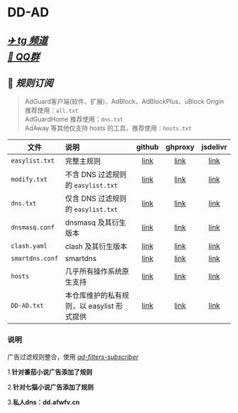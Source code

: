 # DD-AD

## [***✈️ tg 频道***](https://t.me/DDadsss)</br>[***🐧 QQ群***](http://qm.qq.com/cgi-bin/qm/qr?_wv=1027&k=z4tq1QhIHdGOX6PslCFBqDRBqH6WGfXb&authKey=Inrcu9LZL6G6%2F26qpdxo9WEAw0nQuJ%2FpIqGuKsrX1kOgSVSZRQkyLxqfvKoJDlEB&noverify=0&group_code=666178576)

## 🎯 ***规则订阅***

> AdGuard客户端(软件、扩展)、AdBlock、AdBlockPlus、uBlock Origin 推荐使用：`all.txt`</br>
> AdGuardHome 推荐使用：`dns.txt`</br>
> AdAway 等其他仅支持 hosts 的工具，推荐使用：`hosts.txt`

| 文件              | 说明                          |        github        |         ghproxy          |         jsdelivr          |
|-----------------|:----------------------------|:--------------------:|:------------------------:|:-------------------------:|
| `easylist.txt`  | 完整主规则                       | [link][easylist-raw] | [link][easylist-ghproxy] | [link][easylist-jsdelivr] |
| `modify.txt`    | 不含 DNS 过滤规则的 `easylist.txt` |  [link][modify-raw]  |  [link][modify-ghproxy]  |  [link][modify-jsdelivr]  |
| `dns.txt`       | 仅含 DNS 过滤规则的 `easylist.txt` |   [link][dns-raw]    |   [link][dns-ghproxy]    |   [link][dns-jsdelivr]    |
| `dnsmasq.conf`  | dnsmasq 及其衍生版本              | [link][dnsmasq-raw]  | [link][dnsmasq-ghproxy]  | [link][dnsmasq-jsdelivr]  |
| `clash.yaml`    | clash 及其衍生版本                |  [link][clash-raw]   |  [link][clash-ghproxy]   |  [link][clash-jsdelivr]   |
| `smartdns.conf` | smartdns                    | [link][smartdns-raw] | [link][smartdns-ghproxy] | [link][smartdns-jsdelivr] |
| `hosts`         | 几乎所有操作系统原生支持                |  [link][hosts-raw]   |  [link][hosts-ghproxy]   |  [link][hosts-jsdelivr]   |
| `DD-AD.txt`   | 本仓库维护的私有规则，以 easylist 形式提供  | [link][DD-AD-raw]  | [link][DD-AD-ghproxy]  | [link][DD-AD-jsdelivr]  |

[easylist-raw]: https://raw.githubusercontent.com/afwfv/DD-AD/refs/heads/release/easylist.txt

[easylist-ghproxy]: https://ghproxy.net/https://raw.githubusercontent.com/afwfv/DD-AD/refs/heads/release/easylist.txt

[easylist-jsdelivr]: https://gcore.jsdelivr.net/gh/afwfv/DD-AD@refs/heads/release/easylist.txt

[modify-raw]: https://raw.githubusercontent.com/afwfv/DD-AD/refs/heads/release/modify.txt

[modify-ghproxy]: https://ghproxy.net/https://raw.githubusercontent.com/afwfv/DD-AD/refs/heads/release/modify.txt

[modify-jsdelivr]: https://gcore.jsdelivr.net/gh/afwfv/DD-AD@refs/heads/release/modify.txt

[dns-raw]: https://raw.githubusercontent.com/afwfv/DD-AD/refs/heads/release/dns.txt

[dns-ghproxy]: https://ghproxy.net/https://raw.githubusercontent.com/afwfv/DD-AD/refs/heads/release/dns.txt

[dns-jsdelivr]: https://gcore.jsdelivr.net/gh/afwfv/DD-AD@refs/heads/release/dns.txt

[dnsmasq-raw]: https://raw.githubusercontent.com/afwfv/DD-AD/refs/heads/release/dnsmasq.conf

[dnsmasq-ghproxy]: https://ghproxy.net/https://raw.githubusercontent.com/afwfv/DD-AD/refs/heads/release/dnsmasq.conf

[dnsmasq-jsdelivr]: https://gcore.jsdelivr.net/gh/afwfv/DD-AD@refs/heads/release/dnsmasq.conf

[clash-raw]: https://raw.githubusercontent.com/afwfv/DD-AD/refs/heads/release/clash.yaml

[clash-ghproxy]: https://ghproxy.net/https://raw.githubusercontent.com/afwfv/DD-AD/refs/heads/release/clash.yaml

[clash-jsdelivr]: https://gcore.jsdelivr.net/gh/afwfv/DD-AD@refs/heads/release/clash.yaml

[smartdns-raw]: https://raw.githubusercontent.com/afwfv/DD-AD/refs/heads/release/smartdns.conf

[smartdns-ghproxy]: https://ghproxy.net/https://raw.githubusercontent.com/afwfv/DD-AD/refs/heads/release/smartdns.conf

[smartdns-jsdelivr]: https://gcore.jsdelivr.net/gh/afwfv/DD-AD@refs/heads/release/smartdns.conf

[hosts-raw]: https://raw.githubusercontent.com/afwfv/DD-AD/refs/heads/release/hosts

[hosts-ghproxy]: https://ghproxy.net/https://raw.githubusercontent.com/afwfv/DD-AD/refs/heads/release/hosts

[hosts-jsdelivr]: https://gcore.jsdelivr.net/gh/afwfv/DD-AD@refs/heads/release/hosts

[DD-AD-raw]: https://raw.githubusercontent.com/afwfv/DD-AD/refs/heads/release/DD-AD.txt

[DD-AD-ghproxy]: https://ghproxy.net/https://raw.githubusercontent.com/afwfv/DD-AD/refs/heads/release/DD-AD.txt

[DD-AD-jsdelivr]: https://gcore.jsdelivr.net/gh/afwfv/DD-AD@refs/heads/release/DD-AD.txt

### 说明

广告过滤规则整合，使用 *[ad-filters-subscriber](https://github.com/fordes123/ad-filters-subscriber)*

1.**针对番茄小说广告添加了规则**

2.**针对七猫小说广告添加了规则**

3.**私人dns：dd.afwfv.cn**
